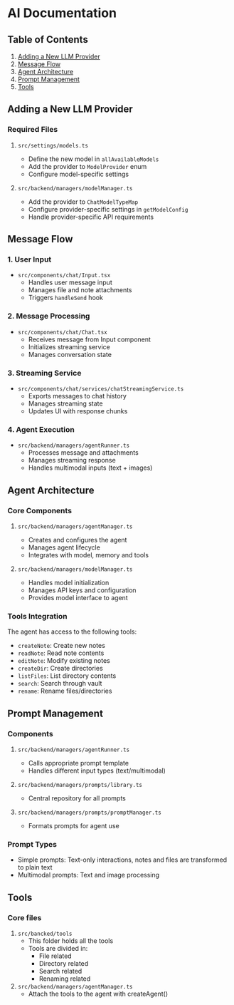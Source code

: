 # AI Documentation

## Table of Contents
1. [Adding a New LLM Provider](#adding-a-new-llm-provider)
2. [Message Flow](#message-flow)
3. [Agent Architecture](#agent-architecture)
4. [Prompt Management](#prompt-management)
5. [Tools](#tools)

## Adding a New LLM Provider

### Required Files
1. `src/settings/models.ts`
   - Define the new model in `allAvailableModels`
   - Add the provider to `ModelProvider` enum
   - Configure model-specific settings

2. `src/backend/managers/modelManager.ts`
   - Add the provider to `ChatModelTypeMap`
   - Configure provider-specific settings in `getModelConfig`
   - Handle provider-specific API requirements

## Message Flow

### 1. User Input
- `src/components/chat/Input.tsx`
  - Handles user message input
  - Manages file and note attachments
  - Triggers `handleSend` hook

### 2. Message Processing
- `src/components/chat/Chat.tsx`
  - Receives message from Input component
  - Initializes streaming service
  - Manages conversation state

### 3. Streaming Service
- `src/components/chat/services/chatStreamingService.ts`
  - Exports messages to chat history
  - Manages streaming state
  - Updates UI with response chunks

### 4. Agent Execution
- `src/backend/managers/agentRunner.ts`
  - Processes message and attachments
  - Manages streaming response
  - Handles multimodal inputs (text + images)

## Agent Architecture

### Core Components
1. `src/backend/managers/agentManager.ts`
   - Creates and configures the agent
   - Manages agent lifecycle
   - Integrates with model, memory and tools

2. `src/backend/managers/modelManager.ts`
   - Handles model initialization
   - Manages API keys and configuration
   - Provides model interface to agent

### Tools Integration
The agent has access to the following tools:
- `createNote`: Create new notes
- `readNote`: Read note contents
- `editNote`: Modify existing notes
- `createDir`: Create directories
- `listFiles`: List directory contents
- `search`: Search through vault
- `rename`: Rename files/directories

## Prompt Management

### Components
1. `src/backend/managers/agentRunner.ts`
   - Calls appropriate prompt template
   - Handles different input types (text/multimodal)

2. `src/backend/managers/prompts/library.ts`
   - Central repository for all prompts

3. `src/backend/managers/prompts/promptManager.ts`
   - Formats prompts for agent use

### Prompt Types
- Simple prompts: Text-only interactions, notes and files are transformed to plain text
- Multimodal prompts: Text and image processing

## Tools
### Core files
1. `src/bancked/tools`
    - This folder holds all the tools
    - Tools are divided in:
        - File related
        - Directory related
        - Search related
        - Renaming related
2. `src/backend/managers/agentManager.ts`
    - Attach the tools to the agent with createAgent()